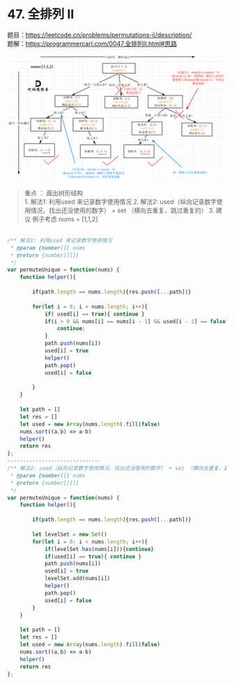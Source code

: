 # 47. 全排列 II 

题目：https://leetcode.cn/problems/permutations-ii/description/       
题解：https://programmercarl.com/0047.全排列II.html#思路      

![plot](./img/20201124201331223.png)

> 重点 ： 画出树形结构        
    1. 解法1: 利用used 来记录数字使用情况 
    2. 解法2: used（纵向记录数字使用情况，找出还没使用的数字） + set （横向去重复，跳过重复的）
    3. 建议 例子考虑 nums = [1,1,2]


```js

/** 解法1: 利用used 来记录数字使用情况 
 * @param {number[]} nums
 * @return {number[][]}
 */
var permuteUnique = function(nums) {
    function helper(){

        if(path.length == nums.length){res.push([...path])}

        for(let i = 0; i < nums.length; i++){
            if( used[i] == true){ continue }
            if(i > 0 && nums[i] == nums[i - 1] && used[i - 1] == false) {
                continue;
            }
            path.push(nums[i])
            used[i] = true
            helper()
            path.pop()
            used[i] = false
            
        }
    }

    let path = []
    let res = []
    let used = new Array(nums.length).fill(false)
    nums.sort((a,b) => a-b)
    helper()
    return res 
};
------------------------------
/** 解法2: used（纵向记录数字使用情况，找出还没使用的数字） + set （横向去重复，跳过重复的）
 * @param {number[]} nums
 * @return {number[][]}
 */
var permuteUnique = function(nums) {
    function helper(){

        if(path.length == nums.length){res.push([...path])}

        let levelSet = new Set()
        for(let i = 0; i < nums.length; i++){
            if(levelSet.has(nums[i])){continue}
            if(used[i] == true){ continue }
            path.push(nums[i])
            used[i] = true
            levelSet.add(nums[i])
            helper()
            path.pop()
            used[i] = false
        }
    }

    let path = []
    let res = []
    let used = new Array(nums.length).fill(false)
    nums.sort((a,b) => a-b)
    helper()
    return res 
};
```